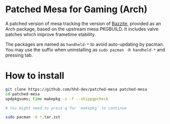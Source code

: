 # Patched Mesa for Gaming (Arch)
A patched version of mesa tracking the version of 
[Bazzite](https://github.com/ublue-os/bazzite/tree/main/spec_files/mesa),
provided as an Arch package, based on the upstream mesa PKGBUILD.
It includes valve patches which improve frametime stability.

The packages are named as `handheld-*` to avoid auto-updating by pacman.
You may use the suffix when uninstalling as `sudo pacman -R handheld-*` and pressing
tab.

# How to install
```bash
git clone https://github.com/hhd-dev/patched-mesa patched-mesa
cd patched-mesa
updpkgsums; time makepkg -s -f --skippgpcheck

# You might need to press q for `makepkg` to continue

sudo pacman -U *.tar.zst
```